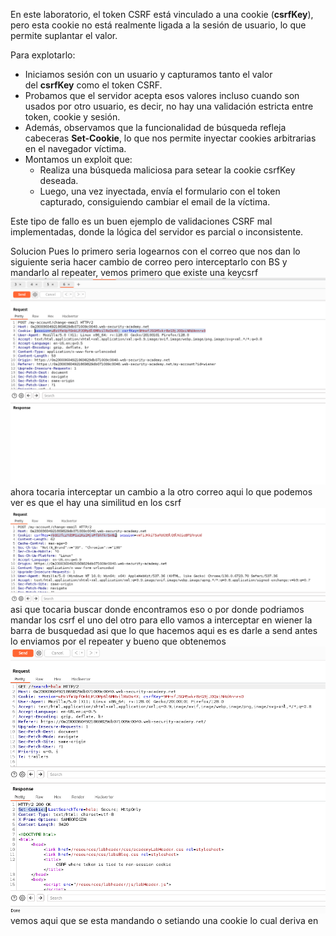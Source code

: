 En este laboratorio, el token CSRF está vinculado a una cookie (**csrfKey**), pero esta cookie no está realmente ligada a la sesión de usuario, lo que permite suplantar el valor.

Para explotarlo:

- Iniciamos sesión con un usuario y capturamos tanto el valor del **csrfKey** como el token CSRF.
- Probamos que el servidor acepta esos valores incluso cuando son usados por otro usuario, es decir, no hay una validación estricta entre token, cookie y sesión.
- Además, observamos que la funcionalidad de búsqueda refleja cabeceras **Set-Cookie**, lo que nos permite inyectar cookies arbitrarias en el navegador víctima.
- Montamos un exploit que:
    - Realiza una búsqueda maliciosa para setear la cookie csrfKey deseada.
    - Luego, una vez inyectada, envía el formulario con el token capturado, consiguiendo cambiar el email de la víctima.

Este tipo de fallo es un buen ejemplo de validaciones CSRF mal implementadas, donde la lógica del servidor es parcial o inconsistente.

Solucion
Pues lo primero seria logearnos con el correo que nos dan lo siguiente seria hacer cambio de correo pero interceptarlo con BS y mandarlo al repeater, vemos primero que existe una keycsrf
![Pasted_image_20250723195200.png](Imagenes/Pasted_image_20250723195200.png)
ahora tocaria interceptar un cambio a la otro correo aqui lo que podemos ver es que el hay una similitud en los csrf
![Pasted_image_20250723200035.png](Imagenes/Pasted_image_20250723200035.png)
asi que tocaria buscar donde encontramos eso o por donde podriamos mandar los csrf el uno del otro para ello vamos a interceptar en wiener la barra de busquedad
asi que lo que hacemos aqui es es darle a send antes lo enviamos por el repeater y bueno que obtenemos
![Pasted_image_20250723200431.png](Imagenes/Pasted_image_20250723200431.png)
vemos aqui que se esta mandando o setiando una cookie lo cual deriva en 